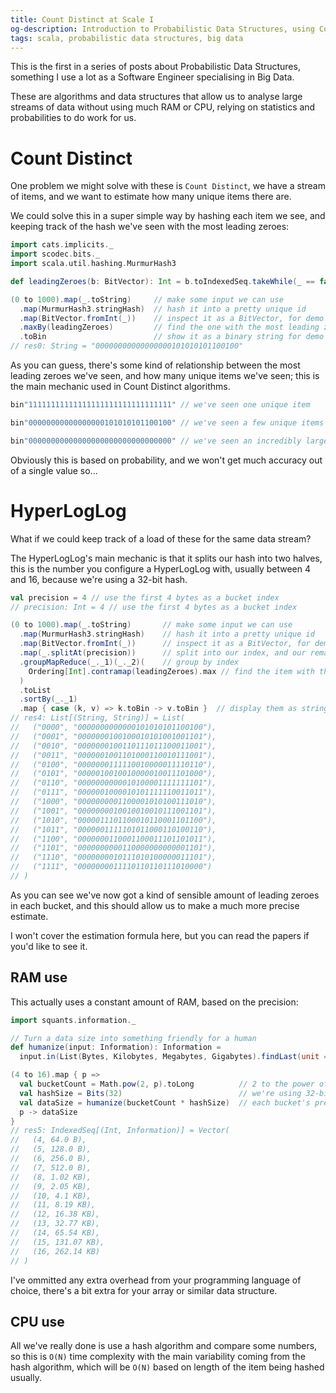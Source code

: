 ```yaml
---
title: Count Distinct at Scale I 
og-description: Introduction to Probabilistic Data Structures, using Count Distinct and introducing HyperLogLog.
tags: scala, probabilistic data structures, big data
---
```


This is the first in a series of posts about Probabilistic Data Structures, something I use a lot as a Software Engineer specialising in Big Data.

These are algorithms and data structures that allow us to analyse large streams of data without using much RAM or CPU, relying on statistics and probabilities to do work for us.

# Count Distinct

One problem we might solve with these is `Count Distinct`, we have a stream of items, and we want to estimate how many unique items there are.

We could solve this in a super simple way by hashing each item we see, and keeping track of the hash we've seen with the most leading zeroes: 


```scala
import cats.implicits._
import scodec.bits._
import scala.util.hashing.MurmurHash3

def leadingZeroes(b: BitVector): Int = b.toIndexedSeq.takeWhile(_ == false).size

(0 to 1000).map(_.toString)     // make some input we can use
  .map(MurmurHash3.stringHash)  // hash it into a pretty unique id
  .map(BitVector.fromInt(_))    // inspect it as a BitVector, for demo purposes
  .maxBy(leadingZeroes)         // find the one with the most leading zeroes
  .toBin                        // show it as a binary string for demo purpises
// res0: String = "00000000000000000101010101100100"
```

As you can guess, there's some kind of relationship between the most leading zeroes we've seen, and how many unique items we've seen; this is the main mechanic used in Count Distinct algorithms.

```scala
bin"11111111111111111111111111111111" // we've seen one unique item

bin"00000000000000000101010101100100" // we've seen a few unique items

bin"00000000000000000000000000000000" // we've seen an incredibly large number of unique items
```

Obviously this is based on probability, and we won't get much accuracy out of a single value so...

# HyperLogLog

What if we could keep track of a load of these for the same data stream?

The HyperLogLog's main mechanic is that it splits our hash into two halves, this is the number you configure a HyperLogLog with, usually between 4 and 16, because we're using a 32-bit hash.

```scala
val precision = 4 // use the first 4 bytes as a bucket index
// precision: Int = 4 // use the first 4 bytes as a bucket index

(0 to 1000).map(_.toString)       // make some input we can use
  .map(MurmurHash3.stringHash)    // hash it into a pretty unique id
  .map(BitVector.fromInt(_))      // inspect it as a BitVector, for demo purposes
  .map(_.splitAt(precision))      // split into our index, and our remaining hash
  .groupMapReduce(_._1)(_._2)(    // group by index
    Ordering[Int].contramap(leadingZeroes).max // find the item with the most leading zeroes in each bucket
  )
  .toList
  .sortBy(_._1)       
  .map { case (k, v) => k.toBin -> v.toBin }  // display them as strings for demo purposes
// res4: List[(String, String)] = List(
//   ("0000", "0000000000000101010101100100"),
//   ("0001", "0000000100100010101001001101"),
//   ("0010", "0000000100110111011100011001"),
//   ("0011", "0000001001101000110010111001"),
//   ("0100", "0000000111110010000011110110"),
//   ("0101", "0000010010010000010011101000"),
//   ("0110", "0000000000010100001111111101"),
//   ("0111", "0000001000010101111110011011"),
//   ("1000", "0000000001100001010100111010"),
//   ("1001", "0000000010010010010111001101"),
//   ("1010", "0000011101100010110001101100"),
//   ("1011", "0000001111101011000110100110"),
//   ("1100", "0000000110001100011101101011"),
//   ("1101", "0000000000110000000000001101"),
//   ("1110", "0000000010111010100000011101"),
//   ("1111", "0000000011110110110111010000")
// )
```

As you can see we've now got a kind of sensible amount of leading zeroes in each bucket, and this should allow us to make a much more precise estimate.

I won't cover the estimation formula here, but you can read the papers if you'd like to see it.

## RAM use

This actually uses a constant amount of RAM, based on the precision:

```scala
import squants.information._

// Turn a data size into something friendly for a human
def humanize(input: Information): Information =
  input.in(List(Bytes, Kilobytes, Megabytes, Gigabytes).findLast(unit => unit(1) < input).getOrElse(Bits)).rounded(2)

(4 to 16).map { p =>
  val bucketCount = Math.pow(2, p).toLong          // 2 to the power of precision is how many buckets we have
  val hashSize = Bits(32)                          // we're using 32-bit hashes here, you could use 64-bit
  val dataSize = humanize(bucketCount * hashSize)  // each bucket's prefix and value are actually just hashSize, so we can multiply by bucket count
  p -> dataSize
}
// res5: IndexedSeq[(Int, Information)] = Vector(
//   (4, 64.0 B),
//   (5, 128.0 B),
//   (6, 256.0 B),
//   (7, 512.0 B),
//   (8, 1.02 KB),
//   (9, 2.05 KB),
//   (10, 4.1 KB),
//   (11, 8.19 KB),
//   (12, 16.38 KB),
//   (13, 32.77 KB),
//   (14, 65.54 KB),
//   (15, 131.07 KB),
//   (16, 262.14 KB)
// )
```

I've ommitted any extra overhead from your programming language of choice, there's a bit extra for your array or similar data structure.


## CPU use

All we've really done is use a hash algorithm and compare some numbers, so this is `O(N)` time complexity with the main variability coming from the hash algorithm, which will be `O(N)` based on length of the item being hashed usually. 

